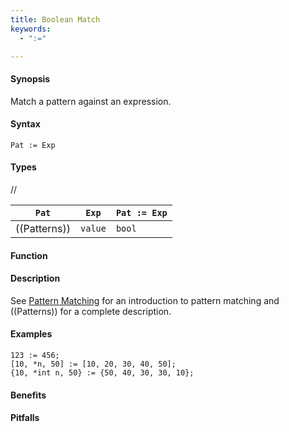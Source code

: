 ```yaml
---
title: Boolean Match
keywords:
  - ":="

---
```


#### Synopsis

Match a pattern against an expression.

#### Syntax

`Pat := Exp`

#### Types

//

| `Pat`      | `Exp` |`Pat := Exp` |
| --- | --- | --- |
| ((Patterns)) | `value` | `bool`         |


#### Function

#### Description

See [Pattern Matching](/docs/RascalConcepts/PatternMatching/) for an introduction to pattern matching and ((Patterns)) for a complete description.

#### Examples

```rascal-shell
123 := 456;
[10, *n, 50] := [10, 20, 30, 40, 50];
{10, *int n, 50} := {50, 40, 30, 30, 10};
```
#### Benefits

#### Pitfalls

